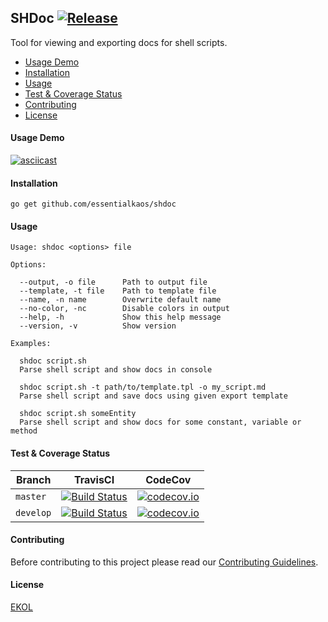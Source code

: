 ## SHDoc [![Release](https://img.shields.io/github/release/essentialkaos/shdoc.svg)](https://github.com/essentialkaos/shdoc/releases/latest)

Tool for viewing and exporting docs for shell scripts.

* [Usage Demo](#usage-demo)
* [Installation](#installation)
* [Usage](#usage)
* [Test & Coverage Status](#test--coverage-status)
* [Contributing](#contributing)
* [License](#license)

#### Usage Demo

[![asciicast](https://asciinema.org/a/44314.png)](https://asciinema.org/a/44314)

#### Installation

````
go get github.com/essentialkaos/shdoc
````

#### Usage

```
Usage: shdoc <options> file

Options:

  --output, -o file      Path to output file
  --template, -t file    Path to template file
  --name, -n name        Overwrite default name
  --no-color, -nc        Disable colors in output
  --help, -h             Show this help message
  --version, -v          Show version

Examples:

  shdoc script.sh
  Parse shell script and show docs in console

  shdoc script.sh -t path/to/template.tpl -o my_script.md
  Parse shell script and save docs using given export template

  shdoc script.sh someEntity
  Parse shell script and show docs for some constant, variable or method

```

#### Test & Coverage Status

| Branch | TravisCI | CodeCov |
|--------|----------|---------|
| `master` | [![Build Status](https://travis-ci.org/essentialkaos/shdoc.svg?branch=master)](https://travis-ci.org/essentialkaos/shdoc) | [![codecov.io](https://codecov.io/github/essentialkaos/shdoc/coverage.svg?branch=master)](https://codecov.io/github/essentialkaos/shdoc?branch=master) |
| `develop` | [![Build Status](https://travis-ci.org/essentialkaos/shdoc.svg?branch=develop)](https://travis-ci.org/essentialkaos/shdoc) | [![codecov.io](https://codecov.io/github/essentialkaos/shdoc/coverage.svg?branch=develop)](https://codecov.io/github/essentialkaos/shdoc?branch=develop) |

#### Contributing

Before contributing to this project please read our [Contributing Guidelines](https://github.com/essentialkaos/contributing-guidelines#contributing-guidelines).

#### License

[EKOL](https://essentialkaos.com/ekol)
